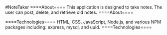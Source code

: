 #NoteTaker
====About====
This application is designed to take notes. The user can post, delete, and retrieve old notes.
====About====

====Technologies====
HTML, CSS, JavaScript, Node.js, and various NPM packages including: express, mysql, and uuid.
====Technologies====